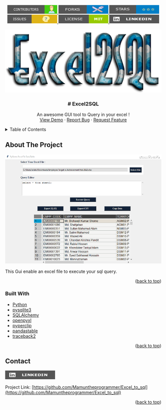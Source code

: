 

<div  align="center" >
  <a href="https://github.com/Mamuntheprogrammer/Excel_to_sql/graphs/contributors">
    <img src="images/contributors.png" alt="contributors"  >
  </a>
  <a href="https://github.com/Mamuntheprogrammer/Excel_to_sql/network/members">
    <img src="images/forks.png" alt="forks"  >
  </a>
  <a href="https://github.com/Mamuntheprogrammer/Excel_to_sql/stargazers">
    <img src="images/stars.png" alt="Logo"  >
  </a>
  <a href="https://github.com/Mamuntheprogrammer/Excel_to_sql/issues">
    <img src="images/issues.png" alt="Logo"   >
  </a>
  <a href="https://github.com/Mamuntheprogrammer/Excel_to_sql/blob/main/LICENSE">
    <img src="images/license.png" alt="license"   >
  </a>
  <a href="https://www.linkedin.com/in/mamuntheprogrammer/">
    <img src="images/linkedin.png" alt="Logo"  >
  </a>
</div>






<div id="top"></div>
<!-- 
[![Contributors][contributors-shield]][contributors-url]
[![Forks][forks-shield]][forks-url]
[![Stargazers][stars-shield]][stars-url]
[![Issues][issues-shield]][issues-url]
[![MIT License][license-shield]][license-url]
[![LinkedIn][linkedin-shield]][linkedin-url] -->








<!-- PROJECT LOGO -->
<br />
<div align="center">
  <a href="https://github.com/othneildrew/Best-README-Template">
    <img src="images/xl2sql.png" alt="Logo" >
  </a>

  <h3 align="center"># Excel2SQL</h3>

  <p align="center">
    An awesome GUI tool to Query in your excel !
    <br />
    <!-- <a href=""><strong>Explore the docs »</strong></a> -->
    <a href="https://github.com/Mamuntheprogrammer/Excel_to_sql">View Demo</a>
    ·
    <a href="https://github.com/Mamuntheprogrammer/Excel_to_sql/issues">Report Bug</a>
    ·
    <a href="https://github.com/Mamuntheprogrammer/Excel_to_sql/issues">Request Feature</a>
  </p>
</div>



<!-- TABLE OF CONTENTS -->
<details>
  <summary>Table of Contents</summary>
  <ol>
     <li><a href="#built-with">Built With</a></li>
    <li><a href="#contact">Contact</a></li>

  </ol>
</details>



<!-- ABOUT THE PROJECT -->
## About The Project

<p align="center">
  <img src="https://github.com/Mamuntheprogrammer/Excel_to_sql/blob/main/images/xl2sql2.png?raw=true" alt="Pygems Office Utility"/>
</p>


This Gui enable an excel file to execute your sql query.



<p align="right">(<a href="#top">back to top</a>)</p>



### Built With


* [Python](https://www.python.org/downloads/)
* [pysqlite3](https://pypi.org/project/pysqlite3/)
* [SQLAlchemy](https://pypi.org/project/SQLAlchemy/)
* [openpyxl](https://pypi.org/project/openpyxl/)
* [pyperclip](https://pypi.org/project/pyperclip/)
* [pandastable](https://pypi.org/project/pandastable/)
* [traceback2](https://pypi.org/project/traceback2/)


<p align="right">(<a href="#top">back to top</a>)</p>



<!-- GETTING STARTED -->





<!-- CONTACT -->
## Contact

<a href="https://www.linkedin.com/in/mamuntheprogrammer/">
    <img src="images/linkedin.png" alt="Logo"  >
  </a>

Project Link: [https://github.com/Mamuntheprogrammer/Excel_to_sql](https://github.com/Mamuntheprogrammer/Excel_to_sql)

<p align="right">(<a href="#top">back to top</a>)</p>





